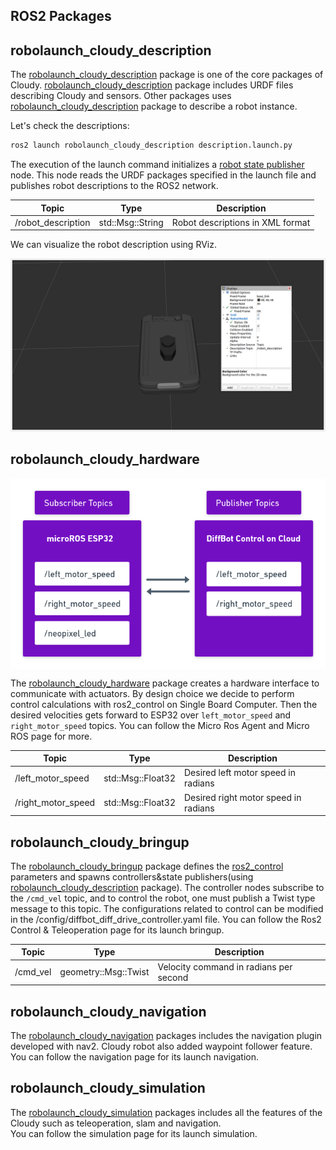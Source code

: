 ## **ROS2 Packages**

## robolaunch_cloudy_description

The [robolaunch_cloudy_description](https://github.com/robolaunch/cloudy/tree/main/robolaunch_cloudy_description) package is one of the core packages of Cloudy. 
[robolaunch_cloudy_description](https://github.com/robolaunch/cloudy/tree/main/robolaunch_cloudy_description) package includes URDF files describing Cloudy and sensors. Other packages uses [robolaunch_cloudy_description](https://github.com/robolaunch/cloudy/tree/main/robolaunch_cloudy_description) package to describe a robot instance. 

Let's check the descriptions:
```bash
ros2 launch robolaunch_cloudy_description description.launch.py
```

The execution of the launch command initializes a [robot state publisher](http://wiki.ros.org/robot_state_publisher) node. This node reads the URDF packages specified in the launch file and publishes robot descriptions to the ROS2 network.


| **Topic**          | **Type**          | **Description**                                      |
|--------------------|-------------------|------------------------------------------------------|
| /robot_description  | std::Msg::String | Robot descriptions in XML format                     |


We can visualize the robot description using RViz.

![logo](https://raw.githubusercontent.com/robolaunch/cloudy/docs/docs/images/cloudy_rviz.png)

## robolaunch_cloudy_hardware
<img style="display:block; margin:auto;" src="https://raw.githubusercontent.com/robolaunch/cloudy/docs/docs/images/microros_scheme.png"/>

The [robolaunch_cloudy_hardware](https://github.com/robolaunch/cloudy/tree/main/robolaunch_cloudy_hardware) package creates a hardware interface to communicate with actuators. By design choice we decide to perform control calculations with ros2_control on Single Board Computer. Then the desired velocities gets forward to ESP32 over `left_motor_speed` and `right_motor_speed` topics. 
You can follow the <a>Micro Ros Agent</a> and <a>Micro ROS</a> page for more.

| **Topic**          | **Type**          | **Description**                                      |
|--------------------|-------------------|------------------------------------------------------|
| /left_motor_speed  | std::Msg::Float32 | Desired left motor speed in radians                  |
| /right_motor_speed | std::Msg::Float32 | Desired right motor speed in radians                 |

## robolaunch_cloudy_bringup
The [robolaunch_cloudy_bringup](https://github.com/robolaunch/cloudy/tree/main/robolaunch_cloudy_bringup) package defines the [ros2_control](https://control.ros.org/master/index.html) parameters and spawns controllers&state publishers(using [robolaunch_cloudy_description](https://github.com/robolaunch/cloudy/tree/main/robolaunch_cloudy_description) package). The controller nodes subscribe to the `/cmd_vel` topic, and to control the robot, one must publish a Twist type message to this topic. The configurations related to control can be modified in the /config/diffbot_diff_drive_controller.yaml file. 
You can follow the <a>Ros2 Control & Teleoperation</a> page for its launch bringup.

| **Topic**          | **Type**          | **Description**                                      |
|--------------------|-------------------|------------------------------------------------------|
| /cmd_vel  | geometry::Msg::Twist | Velocity command in radians per second                     |

## robolaunch_cloudy_navigation
The [robolaunch_cloudy_navigation](https://github.com/robolaunch/cloudy/tree/main/robolaunch_cloudy_navigation) packages includes the navigation plugin developed with nav2. Cloudy robot also added waypoint follower feature. 
You can follow the <a>navigation</a> page for its launch navigation.

## robolaunch_cloudy_simulation
The [robolaunch_cloudy_simulation](https://github.com/robolaunch/cloudy/tree/main/robolaunch_cloudy_simulator) packages includes all the features of the Cloudy such as teleoperation, slam and navigation. </br>
You can follow the <a>simulation</a> page for its launch simulation.